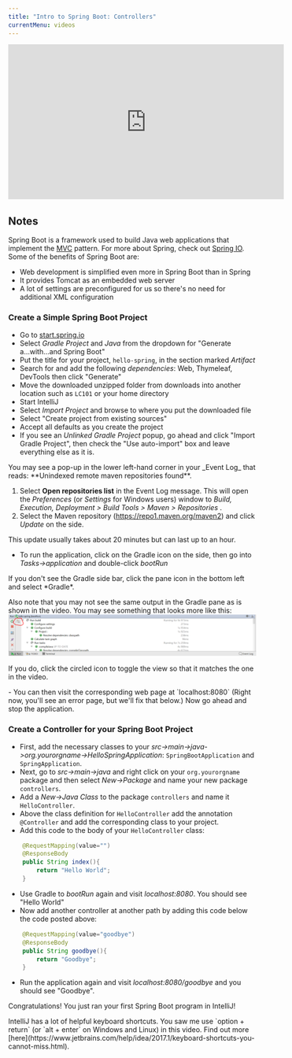```yaml
---
title: "Intro to Spring Boot: Controllers"
currentMenu: videos
---
```


<div class="youtube-wrapper"><iframe width="560" height="315" src="https://www.youtube.com/embed/5kkW_Sx1zHA" frameborder="0" allowfullscreen></iframe></div>

## Notes

Spring Boot is a framework used to build Java web applications that implement the [MVC](https://code.tutsplus.com/tutorials/mvc-for-noobs--net-10488) pattern. For more about Spring, check out [Spring IO](https://spring.io/). Some of the benefits of Spring Boot are:

- Web development is simplified even more in Spring Boot than in Spring
- It provides Tomcat as an embedded web server
- A lot of settings are preconfigured for us so there's no need for additional XML configuration

### Create a Simple Spring Boot Project

- Go to [start.spring.io](https://start.spring.io/)
- Select *Gradle Project* and *Java* from the dropdown for "Generate a...with...and Spring Boot" 
- Put the title for your project, `hello-spring`, in the section marked *Artifact*
- Search for and add the following *dependencies*: Web, Thymeleaf, DevTools then click "Generate"
- Move the downloaded unzipped folder from downloads into another location such as `LC101` or your home directory
- Start IntelliJ
- Select *Import Project* and browse to where you put the downloaded file
- Select "Create project from existing sources"
- Accept all defaults as you create the project
- If you see an *Unlinked Gradle Project* popup, go ahead and click "Import Gradle Project", then check the "Use auto-import" box and leave everything else as it is.

<aside class="aside-note" markdown="1">
You may see a pop-up in the lower left-hand corner in your _Event Log_ that reads: **Unindexed remote maven repositories found**.

1. Select **Open repositories list** in the Event Log message. This will open the _Preferences_ (or _Settings_ for Windows users) window to _Build, Execution, Deployment > Build Tools > Maven > Repositories_ .
2. Select the Maven repository (https://repo1.maven.org/maven2) and click _Update_ on the side.

</aside>

<aside class="aside-warning" markdown="1">
This update usually takes about 20 minutes but can last up to an hour.
</aside>


- To run the application, click on the Gradle icon on the side, then go into *Tasks->application* and double-click *bootRun*

<aside class="aside-note" markdown="1">
If you don't see the Gradle side bar, click the pane icon in the bottom left and select *Gradle*.

Also note that you may not see the same output in the Gradle pane as is shown in the video. You may see something that looks more like this: 
![windows bootRun](images/windowsBootRun.png)

If you do, click the circled icon to toggle the view so that it matches the one in the video.
</aside>
- You can then visit the corresponding web page at `localhost:8080` (Right now, you'll see an error page, but we'll fix that below.) Now go ahead and stop the application.

### Create a Controller for your Spring Boot Project

- First, add the necessary classes to your *src->main->java->org.yourorgname->HelloSpringApplication*: `SpringBootApplication` and `SpringApplication`.
- Next, go to *src->main->java* and right click on your `org.yourorgname` package and then select *New->Package* and name your new package `controllers`.
- Add a *New->Java Class* to the package `controllers` and name it `HelloController`.
- Above the class definition for `HelloController` add the annotation `@Controller` and add the corresponding class to your project.
- Add this code to the body of your `HelloController` class:
```Java
    @RequestMapping(value="")
    @ResponseBody
    public String index(){
        return "Hello World";
    }
```
- Use Gradle to *bootRun* again and visit *localhost:8080*. You should see "Hello World"
- Now add another controller at another path by adding this code below the code posted above:
```Java
    @RequestMapping(value="goodbye")
    @ResponseBody
    public String goodbye(){
        return "Goodbye";
    }
```
- Run the application again and visit *localhost:8080/goodbye* and you should see "Goodbye".

Congratulations! You just ran your first Spring Boot program in IntelliJ!

<aside class="aside-pro-tip" markdown="1">
IntelliJ has a lot of helpful keyboard shortcuts. You saw me use `option + return` (or `alt + enter` on Windows and Linux) in this video. Find out more [here](https://www.jetbrains.com/help/idea/2017.1/keyboard-shortcuts-you-cannot-miss.html).
</aside>
